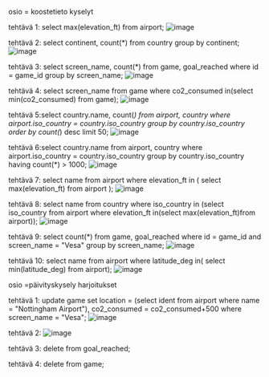 osio = koostetieto kyselyt

tehtävä 1: select max(elevation_ft) from airport;
![image](https://github.com/user-attachments/assets/8cb3341a-77d2-41b0-a524-7a0d2a5b2d93)

tehtävä 2: select continent, count(*) from country group by continent;
![image](https://github.com/user-attachments/assets/77a1895a-f510-474e-ac23-38b67485729a)

tehtävä 3: select screen_name, count(*) from game, goal_reached where id = game_id group by screen_name;
![image](https://github.com/user-attachments/assets/ec4bbb06-1e4b-44fa-a128-3677a68bd4ab)

tehtävä 4: select screen_name from game where co2_consumed in(select min(co2_consumed) from game);
![image](https://github.com/user-attachments/assets/e2747d45-4fcd-4412-8368-7c83a8338a12)

tehtävä 5:select country.name, count(*) from airport, country where airport.iso_country = country.iso_country 
group by country.iso_country order by count(*) desc limit 50;
![image](https://github.com/user-attachments/assets/96bc93ac-9759-4f33-bcd5-e6235f14b453)

tehtävä 6:select country.name from airport, country where airport.iso_country = country.iso_country 
group by country.iso_country having count(*) > 1000;
![image](https://github.com/user-attachments/assets/c9bd9102-f2bb-4fad-9ecd-5f411fd87965)

tehtävä 7: select name from airport where elevation_ft in ( select max(elevation_ft) from airport );
![image](https://github.com/user-attachments/assets/fca8e01d-55eb-4ef6-9b90-be0afe37e442)

tehtävä 8: select name from country where iso_country in (select iso_country from airport
where elevation_ft in(select max(elevation_ft)from airport));
![image](https://github.com/user-attachments/assets/bc616ce7-7c16-451a-a1c1-d7d42575a899)

tehtävä 9: select count(*) from game, goal_reached where id = game_id and screen_name = "Vesa" group by screen_name;
![image](https://github.com/user-attachments/assets/d8953c6e-3fcb-4f62-9732-e56ebbf95a73)

tehtävä 10: select name from airport where latitude_deg in( select min(latitude_deg) from airport);
![image](https://github.com/user-attachments/assets/fefa72e1-843b-4515-941b-6e13b87efa84)

osio =päivityskysely harjoitukset

tehtävä 1: update game 
            set  location = (select ident from airport where name = "Nottingham Airport"), co2_consumed = co2_consumed+500
            where screen_name = "Vesa";
![image](https://github.com/user-attachments/assets/61ca9d81-fb01-472a-8559-8621a2389e10)


tehtävä 2: ![image](https://github.com/user-attachments/assets/5d26fb5f-323b-44b7-be88-59078c51ac3f)

tehtävä 3: delete from goal_reached;

tehtävä 4: delete from game;

